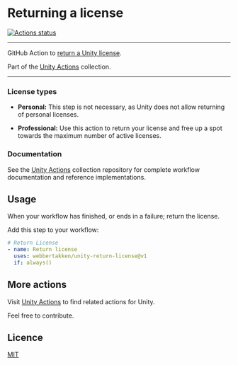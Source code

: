 # Returning a license

[![Actions status](https://github.com/webbertakken/unity-return-license/workflows/Actions%20%F0%9F%98%8E/badge.svg?event=push&branch=master)](https://github.com/webbertakken/unity-return-license/actions?query=branch%3Amaster+event%3Apush+workflow%3A"Actions%20%F0%9F%98%8E")

---

GitHub Action to [return a Unity license](https://github.com/marketplace/actions/unity-return-license).

Part of the [Unity Actions](https://github.com/webbertakken/unity-actions) collection.

---

### License types

- **Personal:** This step is not necessary, as Unity does not allow returning of
  personal licenses.

- **Professional:** Use this action to return your license and free up a spot
  towards the maximum number of active licenses.

### Documentation

See the
[Unity Actions](https://github.com/webbertakken/unity-actions)
collection repository for complete workflow documentation and reference
implementations.

## Usage

When your workflow has finished, or ends in a failure; return the license.

Add this step to your workflow:

```yaml
# Return License
- name: Return license
  uses: webbertakken/unity-return-license@v1
  if: always()
```

## More actions

Visit
[Unity Actions](https://github.com/webbertakken/unity-actions)
to find related actions for Unity.

Feel free to contribute.

## Licence

[MIT](./LICENSE)
